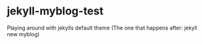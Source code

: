 # jekyll-myblog-test

Playing around with jekylls default theme (The one that happens after: jekyll new myblog)
